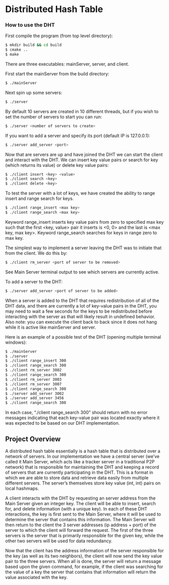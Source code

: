 # Distributed Hash Table



### How to use the DHT
First compile the program (from top level directory):
```bash
$ mkdir build && cd build
$ cmake ..
$ make
```

There are three executables: mainServer, server, and client.

First start the mainServer from the build directory:
```bash
$ ./mainServer
```

Next spin up some servers:
```bash
$ ./server
```

By default 10 servers are created in 10 different threads, but if you wish to set the number of servers to start you can run:
```bash
$ ./server <number of servers to create>
```

If you want to add a server and specify its port (default IP is 127.0.0.1):
```bash
$ ./server add_server <port> 
```

Now that are servers are up and have joined the DHT we can start the client and interact with the DHT. We can insert key value pairs or search for key (which returns its value) or delete key value pairs:
```bash
$ ./client insert <key> <value>
$ ./client search <key> 
$ ./client delete <key> 
```

To test the server with a lot of keys, we have created the ability to range insert and range search for keys. 
```bash
$ ./client range_insert <max key>
$ ./client range_search <max key>
```
Keyword range_insert inserts key value pairs from zero to specified max key such that the first <key, value> pair it inserts is <0, 0> and the last is <max key, max key>. Keyword range_search searches for keys in range zero to max key.


The simplest way to implement a server leaving the DHT was to initiate that from the client. We do this by:
```bash
$ ./client rm_server <port of server to be removed> 
```
See Main Server terminal output to see which servers are currently active. 

To add a server to the DHT:
```bash
$ ./server add_server <port of server to be added>
```

When a server is added to the DHT that requires redistribution of all of the DHT data, and there are currently a lot of key-value pairs in the DHT, you may need to wait a few seconds for the keys to be redistributed before interacting with the server as that will likely result in undefined behavior. Also note: you can execute the client back to back since it does not hang while it is active like mainServer and server.

Here is an example of a possible test of the DHT (opening multiple terminal windows):
```bash
$ ./mainServer
$ ./server 
$ ./client range_insert 300
$ ./client range_search 300
$ ./client rm_server 3002
$ ./client range_search 300
$ ./client rm_server 3003
$ ./client rm_server 3007
$ ./client range_search 300
$ ./server add_server 3002
$ ./server add_server 3456
$ ./client range_search 300
```

In each case, “./client range_search 300” should return with no error messages indicating that each key-value pair was located exactly where it was expected to be based on our DHT implementation. 

## Project Overview
A distributed hash table essentially is a hash table that is distributed over a network of servers. In our implementation we have a central server (we’ve called it Main Server, which acts like a tracker server in a traditional P2P network) that is responsible for maintaining the DHT and keeping a record of servers that are currently participating in the DHT. This is a format in which we are able to store data and retrieve data easily from multiple different servers. The server’s themselves store key value (int, int) pairs on local hashmaps. 

A client interacts with the DHT by requesting an server address from the Main Server given an integer key. The client will be able to insert, search for, and delete information (with a unique key). In each of these DHT interactions, the key is first sent to the Main Server, where it will be used to determine the server that contains this information. The Main Server will then return to the client the 3 server addresses (ip address + port) of the server to which the client will forward the request. The first of the three servers is the server that is primarily responsible for the given key, while the other two servers will be used for data redundancy.

Now that the client has the address information of the server responsible for the key (as well as its two neighbors), the client will now send the key value pair to the three servers. When all is done, the server will return a message based upon the given command, for example, if the client was searching for the value of a key the server that contains that information will return the value associated with the key.

